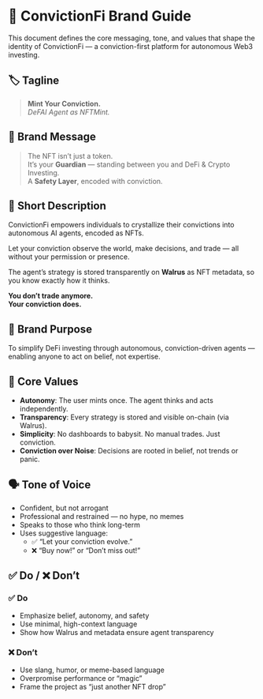 # 📘 ConvictionFi Brand Guide

This document defines the core messaging, tone, and values that shape the identity of ConvictionFi — a conviction-first platform for autonomous Web3 investing.

## 🏷️ Tagline

> **Mint Your Conviction.**  
> _DeFAI Agent as NFTMint._

## 📣 Brand Message

> The NFT isn’t just a token.  
> It’s your **Guardian** — standing between you and DeFi & Crypto Investing.  
> A **Safety Layer**, encoded with conviction.

## 📝 Short Description

ConvictionFi empowers individuals to crystallize their convictions into autonomous AI agents, encoded as NFTs.

Let your conviction observe the world, make decisions, and trade — all without your permission or presence.

The agent’s strategy is stored transparently on **Walrus** as NFT metadata, so you know exactly how it thinks.

**You don’t trade anymore.**  
**Your conviction does.**

## 🚀 Brand Purpose

To simplify DeFi investing through autonomous, conviction-driven agents —  
enabling anyone to act on belief, not expertise.

## 🧭 Core Values

- **Autonomy**: The user mints once. The agent thinks and acts independently.
- **Transparency**: Every strategy is stored and visible on-chain (via Walrus).
- **Simplicity**: No dashboards to babysit. No manual trades. Just conviction.
- **Conviction over Noise**: Decisions are rooted in belief, not trends or panic.

## 🗣 Tone of Voice

- Confident, but not arrogant
- Professional and restrained — no hype, no memes
- Speaks to those who think long-term
- Uses suggestive language:
  - ✅ “Let your conviction evolve.”
  - ❌ “Buy now!” or “Don’t miss out!”

## ✅ Do / ❌ Don’t

### ✅ Do

- Emphasize belief, autonomy, and safety
- Use minimal, high-context language
- Show how Walrus and metadata ensure agent transparency

### ❌ Don’t

- Use slang, humor, or meme-based language
- Overpromise performance or “magic”
- Frame the project as “just another NFT drop”
